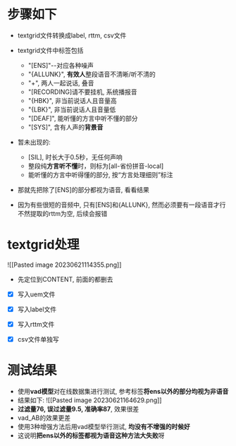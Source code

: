 # 步骤如下
- textgrid文件转换成label, rttm, csv文件
- textgrid文件中标签包括
	- "[ENS]"--对应各种噪声
	- "{ALLUNK}", **有效人**整段语音不清晰/听不清的
	- "+", 两人一起说话, 叠音
	- "[RECORDING]请不要挂机, 系统播报音
	- "{HBK}", 非当前说话人且音量高
	- "{LBK}", 非当前说话人且音量低
	- "[DEAF]", 能听懂的方言中听不懂的部分
	- "[SYS]", 含有人声的**背景音**

- 暂未出现的:
	- [SIL], 时长大于0.5秒，无任何声响
	- 整段纯**方言听不懂**时，则标为[all-省份拼音-local]
	- 能听懂的方言中听得懂的部分, 按“方言处理细则”标注
 
- 那就先把除了[ENS]的部分都视为语音, 看看结果
- 因为有些很短的音频中, 只有[ENS]和{ALLUNK}, 然而必须要有一段语音才行不然提取的rttm为空, 后续会报错

# textgrid处理
![[Pasted image 20230621114355.png]]
- 先定位到CONTENT, 前面的都删去
- [x] 写入uem文件
- [x] 写入label文件
- [x] 写入rttm文件
- [x] csv文件单独写


# 测试结果
- 使用**vad模型**对在线数据集进行测试, 参考标签**将ens以外的部分均视为非语音**
- 结果如下:
![[Pasted image 20230621164629.png]]
- **过滤量76, 误过滤量9.5, 准确率87**, 效果很差
- vad_AB的效果更差
- 使用3种增强方法后用vad模型举行测试, **均没有不增强的时候好**
- 这说明**把ens以外的标签都视为语音这种方法大失败**呀